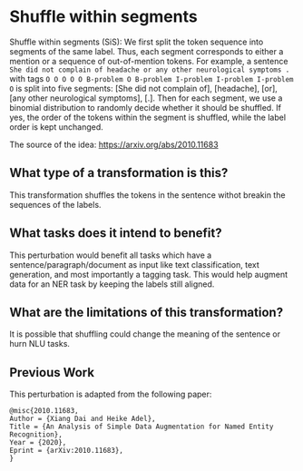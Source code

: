 # Shuffle within segments
Shuffle within segments (SiS): We first split the token sequence into segments of the same label. Thus, each segment corresponds to either a mention or a sequence of out-of-mention tokens. For example, a sentence `She did not complain of headache or any other neurological symptoms .` with tags `O O O O O B-problem O B-problem I-problem I-problem I-problem O` is split into five segments: [She did not complain of], [headache], [or], [any other neurological symptoms], [.]. Then for each segment, we use a binomial distribution to randomly
decide whether it should be shuffled. If yes, the order of the tokens within the segment is shuffled, while the label order is kept unchanged.

The source of the idea: https://arxiv.org/abs/2010.11683

## What type of a transformation is this?
This transformation shuffles the tokens in the sentence withot breakin the sequences of the labels.

## What tasks does it intend to benefit?
This perturbation would benefit all tasks which have a sentence/paragraph/document as input like text classification, 
text generation, and most importantly a tagging task.
This would help augment data for an NER task by keeping the labels still aligned.

## What are the limitations of this transformation?
It is possible that shuffling could change the meaning of the sentence or hurn NLU tasks.

## Previous Work
This perturbation is adapted from the following paper:
```
@misc{2010.11683,
Author = {Xiang Dai and Heike Adel},
Title = {An Analysis of Simple Data Augmentation for Named Entity Recognition},
Year = {2020},
Eprint = {arXiv:2010.11683},
}
```